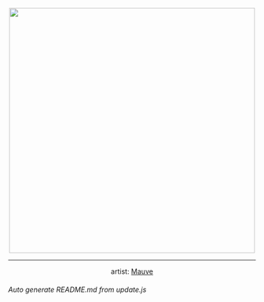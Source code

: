 
<p align="center">
  <img width="500" src="https://nekos.best/api/v2/neko/0647.png">
  <hr/>
  <center>
    artist: <a href="https://www.pixiv.net/en/artworks/94484742">Mauve</a>
  </center>
</p>


###### Auto generate README.md from update.js

